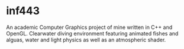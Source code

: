# inf443
An academic Computer Graphics project of mine written in C++ and OpenGL. Clearwater diving environment featuring animated fishes and alguas, water and light physics as well as an atmospheric shader.
